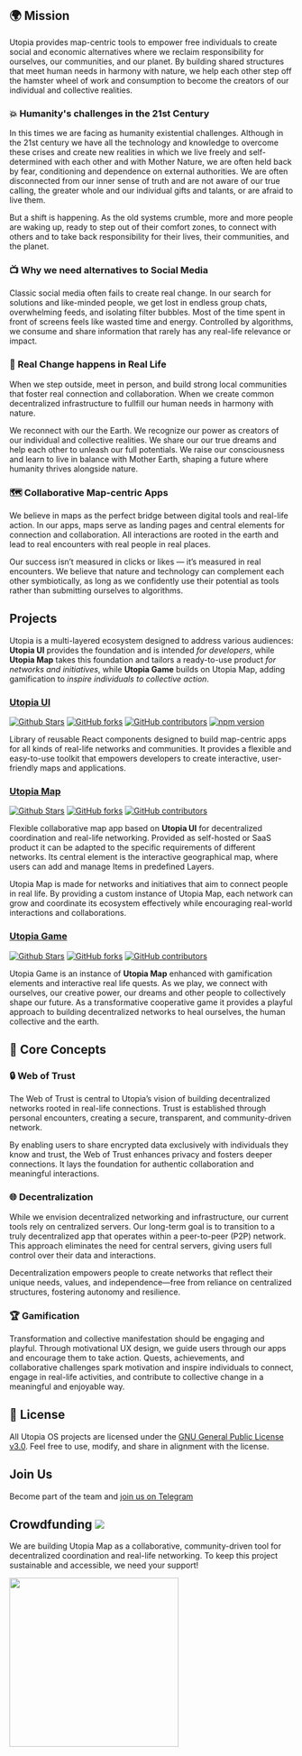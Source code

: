 ## 🌍 **Mission**

Utopia provides map-centric tools to empower free individuals to create social and economic alternatives where we reclaim responsibility for ourselves, our communities, and our planet. By building shared structures that meet human needs in harmony with nature, we help each other step off the hamster wheel of work and consumption to become the creators of our individual and collective realities.

### 💥 **Humanity's challenges in the 21st Century**

In this times we are facing as humanity existential challenges. Although in the 21st century we have all the technology and knowledge to overcome these crises and create new realities in which we live freely and self-determined with each other and with Mother Nature, we are often held back by fear, conditioning and dependence on external authorities. We are often disconnected from our inner sense of truth and are not aware of our true calling, the greater whole and our individual gifts and talants, or are afraid to live them.

But a shift is happening. As the old systems crumble, more and more people are waking up, ready to step out of their comfort zones, to connect with others and to take back responsibility for their lives, their communities, and the planet. 

### 📺 Why we need alternatives to Social Media

Classic social media often fails to create real change. In our search for solutions and like-minded people, we get lost in endless group chats, overwhelming feeds, and isolating filter bubbles. Most of the time spent in front of screens feels like wasted time and energy. Controlled by algorithms, we consume and share information that rarely has any real-life relevance or impact.  


### 🌳 Real Change happens in Real Life  

When we step outside, meet in person, and build strong local communities that foster real connection and collaboration. When we create common decentralized infrastructure to fullfill our human needs in harmony with nature.

We reconnect with our the Earth. We recognize our power as creators of our individual and collective realities. We share our our true dreams and help each other to unleash our full potentials. We raise our consciousness and learn to live in balance with Mother Earth, shaping a future where humanity thrives alongside nature.

### 🗺️ Collaborative Map-centric Apps

We believe in maps as the perfect bridge between digital tools and real-life action. In our apps, maps serve as landing pages and central elements for connection and collaboration. All interactions are rooted in the earth and lead to real encounters with real people in real places.

Our success isn’t measured in clicks or likes — it’s measured in real encounters. We believe that nature and technology can complement each other symbiotically, as long as we confidently use their potential as tools rather than submitting ourselves to algorithms.  

##  Projects

Utopia is a multi-layered ecosystem designed to address various audiences: **Utopia UI** provides the foundation and is intended *for developers*, while **Utopia Map** takes this foundation and tailors a ready-to-use product *for networks and initiatives*, while **Utopia Game** builds on Utopia Map, adding gamification to *inspire individuals to collective action*.

### [Utopia UI](https://github.com/utopia-os/utopia-ui)
[![Github Stars](https://img.shields.io/github/stars/utopia-os/utopia-ui)](https://github.com/utopia-os/utopia-ui/stargazers) [![GitHub forks](https://img.shields.io/github/forks/utopia-os/utopia-ui)](https://github.com/utopia-os/utopia-ui/forks) [![GitHub contributors](https://img.shields.io/github/contributors/utopia-os/utopia-ui)](https://github.com/utopia-os/utopia-ui/graphs/contributors) [![npm version](https://img.shields.io/npm/v/utopia-ui.svg)](https://www.npmjs.com/package/utopia-ui)

Library of reusable React components designed to build map-centric apps for all kinds of real-life networks and communities. It provides a flexible and easy-to-use toolkit that empowers developers to create interactive, user-friendly maps and applications.

### [Utopia Map](https://github.com/utopia-os/utopia-map)
[![Github Stars](https://img.shields.io/github/stars/utopia-os/utopia-map)](https://github.com/utopia-os/utopia-map/stargazers) [![GitHub forks](https://img.shields.io/github/forks/utopia-os/utopia-map)](https://github.com/utopia-os/utopia-map/forks)
[![GitHub contributors](https://img.shields.io/github/contributors/utopia-os/utopia-map)](https://github.com/utopia-os/utopia-map/graphs/contributors)



Flexible collaborative map app based on **Utopia UI** for decentralized coordination and real-life networking. Provided as self-hosted or SaaS product it can be adapted to the specific requirements of different networks. Its central element is the interactive geographical map, where users can add and manage Items in predefined Layers.

Utopia Map is made for networks and initiatives that aim to connect people in real life. By providing a custom instance of Utopia Map, each network can grow and coordinate its ecosystem effectively while encouraging real-world interactions and collaborations.

### [Utopia Game](https://github.com/utopia-os/utopia-game)
[![Github Stars](https://img.shields.io/github/stars/utopia-os/utopia-game)](https://github.com/utopia-os/utopia-game/stargazers) [![GitHub forks](https://img.shields.io/github/forks/utopia-os/utopia-game)](https://github.com/utopia-os/utopia-game/forks)
[![GitHub contributors](https://img.shields.io/github/contributors/utopia-os/utopia-game)](https://github.com/utopia-os/utopia-game/graphs/contributors)

Utopia Game is an instance of **Utopia Map** enhanced with gamification elements and interactive real life quests. As we play, we connect with ourselves, our creative power, our dreams and other people to collectively shape our future. As a transformative cooperative game it provides a playful approach to building decentralized networks to heal ourselves, the human collective and the earth.

## 🔑 Core Concepts

### 🔒 Web of Trust
The Web of Trust is central to Utopia’s vision of building decentralized networks rooted in real-life connections. Trust is established through personal encounters, creating a secure, transparent, and community-driven network.  

By enabling users to share encrypted data exclusively with individuals they know and trust, the Web of Trust enhances privacy and fosters deeper connections. It lays the foundation for authentic collaboration and meaningful interactions.

### 🌐 Decentralization
While we envision decentralized networking and infrastructure, our current tools rely on centralized servers. Our long-term goal is to transition to a truly decentralized app that operates within a peer-to-peer (P2P) network. This approach eliminates the need for central servers, giving users full control over their data and interactions.

Decentralization empowers people to create networks that reflect their unique needs, values, and independence—free from reliance on centralized structures, fostering autonomy and resilience.

### 🏆 Gamification

Transformation and collective manifestation should be engaging and playful. Through motivational UX design, we guide users through our apps and encourage them to take action. Quests, achievements, and collaborative challenges spark motivation and inspire individuals to connect, engage in real-life activities, and contribute to collective change in a meaningful and enjoyable way.

## 📜 License

All Utopia OS projects are licensed under the [GNU General Public License v3.0](https://github.com/utopia-os/utopia-ui/blob/main/LICENSE). Feel free to use, modify, and share in alignment with the license.

## Join Us

Become part of the team and [join us on Telegram](https://t.me/UtopiaMap)

## Crowdfunding [![](https://img.shields.io/opencollective/backers/utopia-project)](https://opencollective.com/utopia-project#section-contributors)  
We are building Utopia Map as a collaborative, community-driven tool for decentralized coordination and real-life networking. To keep this project sustainable and accessible, we need your support!

<a href="https://opencollective.com/utopia-project">
    <img width="300" src="https://opencollective.com/utopia-project/donate/button@2x.png?color=blue" />
</a>



